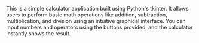 This is a simple calculator application built using Python's tkinter. 
It allows users to perform basic math operations like addition, subtraction, multiplication, and division using an intuitive graphical interface. You can input numbers and operators using the buttons provided, and the calculator instantly shows the result.
